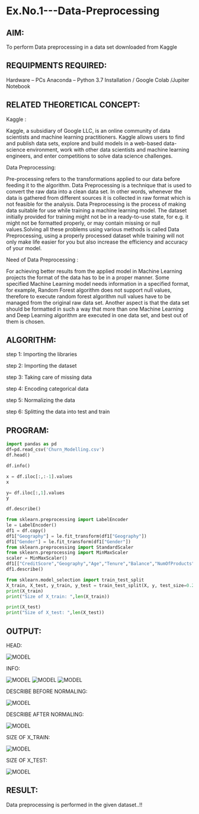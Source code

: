 # Ex.No.1---Data-Preprocessing
## AIM:

To perform Data preprocessing in a data set downloaded from Kaggle

## REQUIPMENTS REQUIRED:

Hardware – PCs
Anaconda – Python 3.7 Installation / Google Colab /Jupiter Notebook

## RELATED THEORETICAL CONCEPT:

Kaggle :

Kaggle, a subsidiary of Google LLC, is an online community of data scientists and machine learning practitioners. Kaggle allows users to find and publish data sets, explore and build models in a web-based data-science environment, work with other data scientists and machine learning engineers, and enter competitions to solve data science challenges.

Data Preprocessing:

Pre-processing refers to the transformations applied to our data before feeding it to the algorithm. Data Preprocessing is a technique that is used to convert the raw data into a clean data set. In other words, whenever the data is gathered from different sources it is collected in raw format which is not feasible for the analysis.
Data Preprocessing is the process of making data suitable for use while training a machine learning model. The dataset initially provided for training might not be in a ready-to-use state, for e.g. it might not be formatted properly, or may contain missing or null values.Solving all these problems using various methods is called Data Preprocessing, using a properly processed dataset while training will not only make life easier for you but also increase the efficiency and accuracy of your model.

Need of Data Preprocessing :

For achieving better results from the applied model in Machine Learning projects the format of the data has to be in a proper manner. Some specified Machine Learning model needs information in a specified format, for example, Random Forest algorithm does not support null values, therefore to execute random forest algorithm null values have to be managed from the original raw data set.
Another aspect is that the data set should be formatted in such a way that more than one Machine Learning and Deep Learning algorithm are executed in one data set, and best out of them is chosen.


## ALGORITHM:

step 1:
Importing the libraries

step 2:
Importing the dataset

step 3:
Taking care of missing data

step 4:
Encoding categorical data

step 5:
Normalizing the data

step 6:
Splitting the data into test and train


## PROGRAM:

```python
import pandas as pd
df=pd.read_csv('Churn_Modelling.csv')
df.head()

df.info()

x = df.iloc[:,:-1].values
x

y= df.iloc[:,1].values
y

df.describe()

from sklearn.preprocessing import LabelEncoder
le = LabelEncoder()
df1 = df.copy()
df1["Geography"] = le.fit_transform(df1["Geography"])
df1["Gender"] = le.fit_transform(df1["Gender"])
from sklearn.preprocessing import StandardScaler
from sklearn.preprocessing import MinMaxScaler
scaler = MinMaxScaler()
df1[["CreditScore","Geography","Age","Tenure","Balance","NumOfProducts","EstimatedSalary"]] = pd.DataFrame(scaler.fit_transform(df1[["CreditScore","Geography","Age","Tenure","Balance","NumOfProducts","EstimatedSalary"]]))
df1.describe()

from sklearn.model_selection import train_test_split
X_train, X_test, y_train, y_test = train_test_split(X, y, test_size=0.2)
print(X_train)
print("Size of X_train: ",len(X_train))

print(X_test)
print("Size of X_test: ",len(X_test))
```


## OUTPUT:

HEAD:

![MODEL]('https://github.com/soundariyan18/Ex.No.1---Data-Preprocessing/blob/main/Screenshot%202023-08-26%20094933.png')

INFO:

![MODEL]('https://github.com/soundariyan18/Ex.No.1---Data-Preprocessing/blob/main/Screenshot%202023-08-26%20094945.png')
![MODEL]('https://github.com/soundariyan18/Ex.No.1---Data-Preprocessing/blob/main/Screenshot%202023-08-26%20094957.png')
![MODEL]('')

DESCRIBE BEFORE NORMALING:

![MODEL]()

DESCRIBE AFTER NORMALING:

![MODEL]()

SIZE OF X_TRAIN:

![MODEL]()

SIZE OF X_TEST:

![MODEL]()

## RESULT:

Data preprocessing is performed in the given dataset..!!


